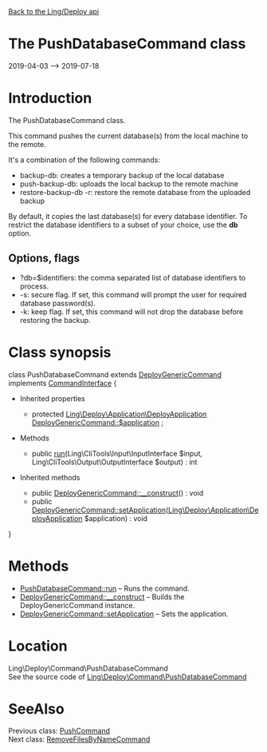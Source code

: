[Back to the Ling/Deploy api](https://github.com/lingtalfi/Deploy/blob/master/doc/api/Ling/Deploy.md)



The PushDatabaseCommand class
================
2019-04-03 --> 2019-07-18






Introduction
============

The PushDatabaseCommand class.

This command pushes the current database(s) from the local machine to the remote.


It's a combination of the following commands:
- backup-db: creates a temporary backup of the local database
- push-backup-db: uploads the local backup to the remote machine
- restore-backup-db -r: restore the remote database from the uploaded backup

By default, it copies the last database(s) for every database identifier.
To restrict the database identifiers to a subset of your choice, use the **db** option.



Options, flags
---------------
- ?db=$identifiers: the comma separated list of database identifiers to process.
- -s: secure flag. If set, this command will prompt the user for required database password(s).
- -k: keep flag. If set, this command will not drop the database before restoring the backup.



Class synopsis
==============


class <span class="pl-k">PushDatabaseCommand</span> extends [DeployGenericCommand](https://github.com/lingtalfi/Deploy/blob/master/doc/api/Ling/Deploy/Command/DeployGenericCommand.md) implements [CommandInterface](https://github.com/lingtalfi/CliTools/blob/master/doc/api/Ling/CliTools/Command/CommandInterface.md) {

- Inherited properties
    - protected [Ling\Deploy\Application\DeployApplication](https://github.com/lingtalfi/Deploy/blob/master/doc/api/Ling/Deploy/Application/DeployApplication.md) [DeployGenericCommand::$application](#property-application) ;

- Methods
    - public [run](https://github.com/lingtalfi/Deploy/blob/master/doc/api/Ling/Deploy/Command/PushDatabaseCommand/run.md)(Ling\CliTools\Input\InputInterface $input, Ling\CliTools\Output\OutputInterface $output) : int

- Inherited methods
    - public [DeployGenericCommand::__construct](https://github.com/lingtalfi/Deploy/blob/master/doc/api/Ling/Deploy/Command/DeployGenericCommand/__construct.md)() : void
    - public [DeployGenericCommand::setApplication](https://github.com/lingtalfi/Deploy/blob/master/doc/api/Ling/Deploy/Command/DeployGenericCommand/setApplication.md)([Ling\Deploy\Application\DeployApplication](https://github.com/lingtalfi/Deploy/blob/master/doc/api/Ling/Deploy/Application/DeployApplication.md) $application) : void

}






Methods
==============

- [PushDatabaseCommand::run](https://github.com/lingtalfi/Deploy/blob/master/doc/api/Ling/Deploy/Command/PushDatabaseCommand/run.md) &ndash; Runs the command.
- [DeployGenericCommand::__construct](https://github.com/lingtalfi/Deploy/blob/master/doc/api/Ling/Deploy/Command/DeployGenericCommand/__construct.md) &ndash; Builds the DeployGenericCommand instance.
- [DeployGenericCommand::setApplication](https://github.com/lingtalfi/Deploy/blob/master/doc/api/Ling/Deploy/Command/DeployGenericCommand/setApplication.md) &ndash; Sets the application.





Location
=============
Ling\Deploy\Command\PushDatabaseCommand<br>
See the source code of [Ling\Deploy\Command\PushDatabaseCommand](https://github.com/lingtalfi/Deploy/blob/master/Command/PushDatabaseCommand.php)



SeeAlso
==============
Previous class: [PushCommand](https://github.com/lingtalfi/Deploy/blob/master/doc/api/Ling/Deploy/Command/PushCommand.md)<br>Next class: [RemoveFilesByNameCommand](https://github.com/lingtalfi/Deploy/blob/master/doc/api/Ling/Deploy/Command/RemoveFilesByNameCommand.md)<br>
